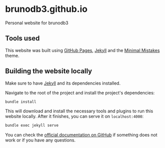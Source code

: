 # brunodb3.github.io

Personal website for brunodb3

## Tools used

This website was built using [GitHub Pages](https://pages.github.com/), [Jekyll](https://jekyllrb.com) and the [Minimal Mistakes](https://mmistakes.github.io/minimal-mistakes/) theme.

## Building the website locally

Make sure to have [Jekyll](https://jekyllrb.com/docs/installation/) and its dependencies installed.

Navigate to the root of the project and install the project's dependencies:

```sh
bundle install
```

This will download and install the necessary tools and plugins to run this website locally. After it finishes, you can serve it on `localhost:4000`:

```sh
bundle exec jekyll serve
```

You can check the [official documentation on GitHub](https://docs.github.com/en/pages/setting-up-a-github-pages-site-with-jekyll/testing-your-github-pages-site-locally-with-jekyll) if something does not work or if you have any questions.

